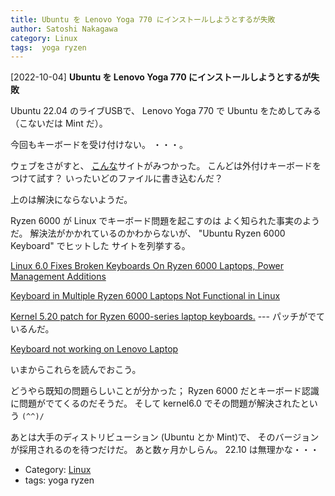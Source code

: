```yaml
---
title: Ubuntu を Lenovo Yoga 770 にインストールしようとするが失敗
author: Satoshi Nakagawa
category: Linux
tags:  yoga ryzen
---
```


[2022-10-04] **Ubuntu を Lenovo Yoga 770 にインストールしようとするが失敗** 

 Ubuntu 22.04 のライブUSBで、
Lenovo Yoga 770 で Ubuntu をためしてみる
（こないだは Mint だ）。

 今回もキーボードを受け付けない。
・・・。

 ウェブをさがすと、
[こんな](https://plaza.rakuten.co.jp/kurokawa110/diary/202105050000/)サイトがみつかった。
こんどは外付けキーボードをつけて試す？
いったいどのファイルに書き込むんだ？

 上のは解決にならないようだ。

 Ryzen 6000 が Linux でキーボード問題を起こすのは
よく知られた事実のようだ。
解決法がかかれているのかわからないが、
"Ubuntu Ryzen 6000 Keyboard" でヒットした
サイトを列挙する。

 [Linux 6.0 Fixes Broken Keyboards On Ryzen 6000 Laptops, Power Management Additions](https://www.phoronix.com/news/Linux-6.0-ACPI-PM)

 [Keyboard in Multiple Ryzen 6000 Laptops Not Functional in Linux](https://www.reddit.com/r/AMDLaptops/comments/vdc7fy/keyboard_in_multiple_ryzen_6000_laptops_not/)

 [Kernel 5.20 patch for Ryzen 6000-series laptop keyboards.](https://forums.linuxmint.com/viewtopic.php?t=380547)
--- パッチがでているんだ。

 [Keyboard not working on Lenovo Laptop](https://askubuntu.com/questions/1422266/keyboard-not-working-on-lenovo-laptop)

 いまからこれらを読んでおこう。

<!--more-->

 どうやら既知の問題らしいことが分かった；
Ryzen 6000 だとキーボード認識に問題がでてくるのだそうだ。
そして kernel6.0 でその問題が解決されたという
`(^^)/`

 あとは大手のディストリビューション
(Ubuntu とか Mint)で、
そのバージョンが採用されるのを待つだけだ。
あと数ヶ月かしらん。
22.10 は無理かな・・・

- Category: [Linux](https://merapano.github.io/categories.html#Linux)
- tags:  yoga ryzen
